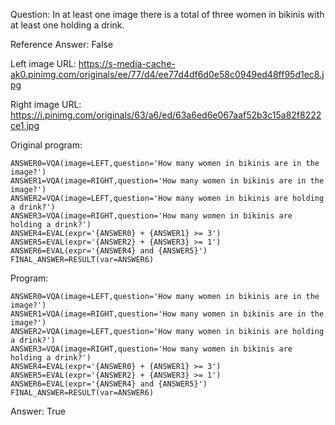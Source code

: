 Question: In at least one image there is a total of three women in bikinis with at least one holding a drink.

Reference Answer: False

Left image URL: https://s-media-cache-ak0.pinimg.com/originals/ee/77/d4/ee77d4df6d0e58c0949ed48ff95d1ec8.jpg

Right image URL: https://i.pinimg.com/originals/63/a6/ed/63a6ed6e067aaf52b3c15a82f8222ce1.jpg

Original program:

```
ANSWER0=VQA(image=LEFT,question='How many women in bikinis are in the image?')
ANSWER1=VQA(image=RIGHT,question='How many women in bikinis are in the image?')
ANSWER2=VQA(image=LEFT,question='How many women in bikinis are holding a drink?')
ANSWER3=VQA(image=RIGHT,question='How many women in bikinis are holding a drink?')
ANSWER4=EVAL(expr='{ANSWER0} + {ANSWER1} >= 3')
ANSWER5=EVAL(expr='{ANSWER2} + {ANSWER3} >= 1')
ANSWER6=EVAL(expr='{ANSWER4} and {ANSWER5}')
FINAL_ANSWER=RESULT(var=ANSWER6)
```
Program:

```
ANSWER0=VQA(image=LEFT,question='How many women in bikinis are in the image?')
ANSWER1=VQA(image=RIGHT,question='How many women in bikinis are in the image?')
ANSWER2=VQA(image=LEFT,question='How many women in bikinis are holding a drink?')
ANSWER3=VQA(image=RIGHT,question='How many women in bikinis are holding a drink?')
ANSWER4=EVAL(expr='{ANSWER0} + {ANSWER1} >= 3')
ANSWER5=EVAL(expr='{ANSWER2} + {ANSWER3} >= 1')
ANSWER6=EVAL(expr='{ANSWER4} and {ANSWER5}')
FINAL_ANSWER=RESULT(var=ANSWER6)
```
Answer: True

